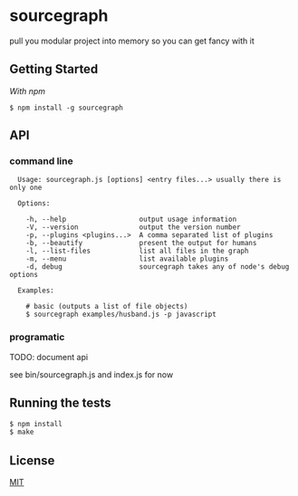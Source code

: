 
# sourcegraph

  pull you modular project into memory so you can get fancy with it

## Getting Started

_With npm_  

	$ npm install -g sourcegraph


## API

### command line

	  Usage: sourcegraph.js [options] <entry files...> usually there is only one
		
	  Options:
		
	    -h, --help                  output usage information
	    -V, --version               output the version number
	    -p, --plugins <plugins...>  A comma separated list of plugins
	    -b, --beautify              present the output for humans
	    -l, --list-files            list all files in the graph
	    -m, --menu                  list available plugins
	    -d, debug                   sourcegraph takes any of node's debug options
	
	  Examples: 
		
	    # basic (outputs a list of file objects)
	    $ sourcegraph examples/husband.js -p javascript

### programatic

TODO: document api

see bin/sourcegraph.js and index.js for now

## Running the tests

```bash
$ npm install
$ make
```

## License 

[MIT](License)